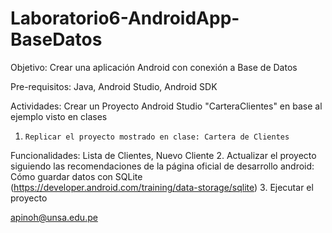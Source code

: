 # Laboratorio6-AndroidApp-BaseDatos
Objetivo: Crear una aplicación Android con conexión a Base de Datos

Pre-requisitos: Java, Android Studio, Android SDK

Actividades: Crear un Proyecto Android Studio "CarteraClientes" en base al ejemplo visto en clases
1.     Replicar el proyecto mostrado en clase: Cartera de Clientes
Funcionalidades: Lista de Clientes, Nuevo Cliente
2.    Actualizar el proyecto siguiendo las recomendaciones de la página oficial de desarrollo android: Cómo guardar datos con SQLite (https://developer.android.com/training/data-storage/sqlite)
3.    Ejecutar el proyecto

apinoh@unsa.edu.pe
